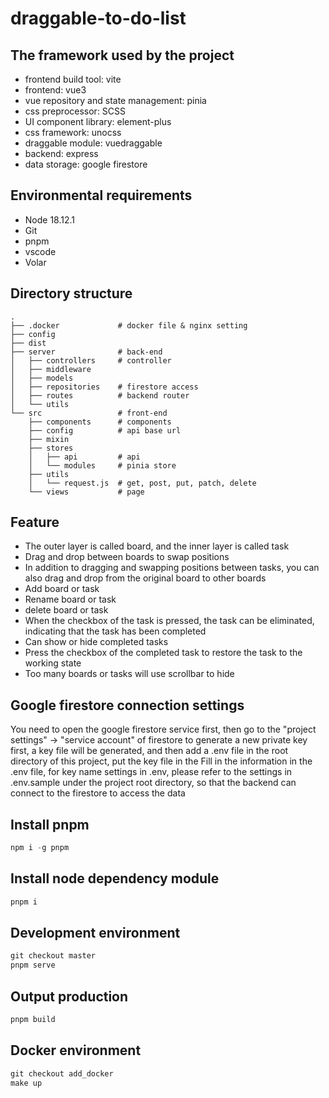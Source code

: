 # draggable-to-do-list
## The framework used by the project
- frontend build tool: vite
- frontend: vue3
- vue repository and state management: pinia
- css preprocessor: SCSS
- UI component library: element-plus
- css framework: unocss
- draggable module: vuedraggable
- backend: express
- data storage: google firestore

## Environmental requirements
- Node 18.12.1
- Git
- pnpm
- vscode
- Volar

## Directory structure
```shell
.
├── .docker             # docker file & nginx setting
├── config
├── dist
├── server              # back-end
│   ├── controllers     # controller
│   ├── middleware
│   ├── models
│   ├── repositories    # firestore access
│   ├── routes          # backend router
│   └── utils
└── src                 # front-end
    ├── components      # components
    ├── config          # api base url
    ├── mixin
    ├── stores
    │   ├── api         # api
    │   └── modules     # pinia store
    ├── utils
    │   └── request.js  # get, post, put, patch, delete
    └── views           # page
```

## Feature
- The outer layer is called board, and the inner layer is called task
- Drag and drop between boards to swap positions
- In addition to dragging and swapping positions between tasks, you can also drag and drop from the original board to other boards
- Add board or task
- Rename board or task
- delete board or task
- When the checkbox of the task is pressed, the task can be eliminated, indicating that the task has been completed
- Can show or hide completed tasks
- Press the checkbox of the completed task to restore the task to the working state
- Too many boards or tasks will use scrollbar to hide

## Google firestore connection settings
You need to open the google firestore service first, 
then go to the "project settings" -> "service account" of firestore to generate a new private key first, 
a key file will be generated, 
and then add a .env file in the root directory of this project, 
put the key file in the Fill in the information in the .env file, 
for key name settings in .env, please refer to the settings in .env.sample under the project root directory, 
so that the backend can connect to the firestore to access the data

## Install pnpm
```PowerShell
npm i -g pnpm
```

## Install node dependency module
```PowerShell
pnpm i
```

## Development environment
```PowerShell
git checkout master
pnpm serve
```

## Output production
```PowerShell
pnpm build
```

## Docker environment
```PowerShell
git checkout add_docker
make up
```